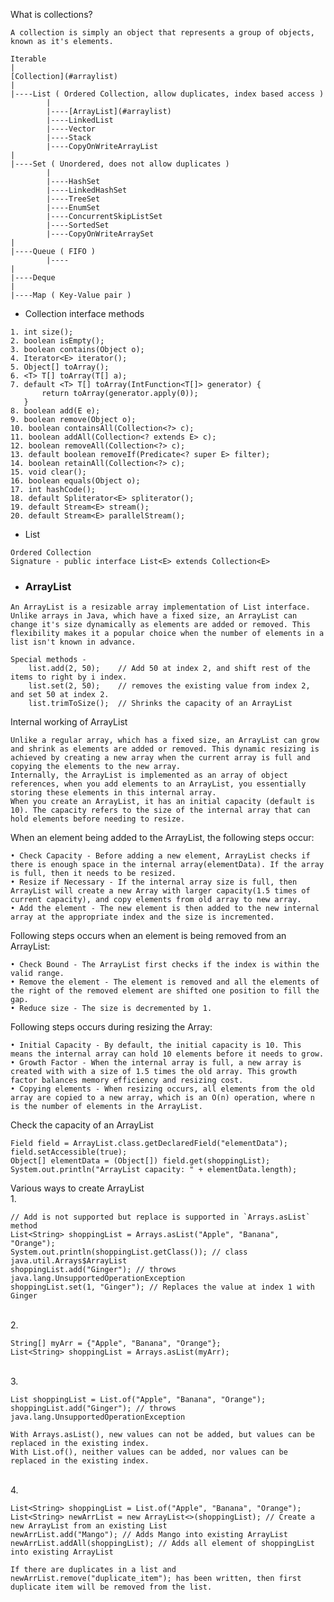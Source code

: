 What is collections?

    A collection is simply an object that represents a group of objects, known as it's elements.

```
Iterable
|
[Collection](#arraylist)
|
|----List ( Ordered Collection, allow duplicates, index based access )
        |
        |----[ArrayList](#arraylist)
        |----LinkedList
        |----Vector
        |----Stack
        |----CopyOnWriteArrayList
|
|----Set ( Unordered, does not allow duplicates )
        |
        |----HashSet
        |----LinkedHashSet
        |----TreeSet
        |----EnumSet
        |----ConcurrentSkipListSet
        |----SortedSet
        |----CopyOnWriteArraySet
|
|----Queue ( FIFO )
        |----
|
|----Deque
|
|----Map ( Key-Value pair )
```

* Collection interface methods
```
1. int size();
2. boolean isEmpty();
3. boolean contains(Object o);
4. Iterator<E> iterator();
5. Object[] toArray();
6. <T> T[] toArray(T[] a);
7. default <T> T[] toArray(IntFunction<T[]> generator) {
       return toArray(generator.apply(0));
   }
8. boolean add(E e);
9. boolean remove(Object o);
10. boolean containsAll(Collection<?> c);
11. boolean addAll(Collection<? extends E> c);
12. boolean removeAll(Collection<?> c);
13. default boolean removeIf(Predicate<? super E> filter);
14. boolean retainAll(Collection<?> c);
15. void clear();
16. boolean equals(Object o);
17. int hashCode();
18. default Spliterator<E> spliterator();
19. default Stream<E> stream();
20. default Stream<E> parallelStream();
```

* List
```
Ordered Collection
Signature - public interface List<E> extends Collection<E>

```

* <h3 id="arraylist">ArrayList</h3>
```
An ArrayList is a resizable array implementation of List interface. Unlike arrays in Java, which have a fixed size, an ArrayList can change it's size dynamically as elements are added or removed. This flexibility makes it a popular choice when the number of elements in a list isn't known in advance.
```
```
Special methods -
    list.add(2, 50);    // Add 50 at index 2, and shift rest of the items to right by i index.
    list.set(2, 50);    // removes the existing value from index 2, and set 50 at index 2.
    list.trimToSize();  // Shrinks the capacity of an ArrayList
```

Internal working of ArrayList
```
Unlike a regular array, which has a fixed size, an ArrayList can grow and shrink as elements are added or removed. This dynamic resizing is achieved by creating a new array when the current array is full and copying the elements to the new array.
Internally, the ArrayList is implemented as an array of object references, when you add elements to an ArrayList, you essentially storing these elements in this internal array.
When you create an ArrayList, it has an initial capacity (default is 10). The capacity refers to the size of the internal array that can hold elements before needing to resize.
```

When an element being added to the ArrayList, the following steps occur:
```
• Check Capacity - Before adding a new element, ArrayList checks if there is enough space in the internal array(elementData). If the array is full, then it needs to be resized.
• Resize if Necessary - If the internal array size is full, then ArrayList will create a new Array with larger capacity(1.5 times of current capacity), and copy elements from old array to new array.
• Add the element - The new element is then added to the new internal array at the appropriate index and the size is incremented.
```

Following steps occurs when an element is being removed from an ArrayList:
```
• Check Bound - The ArrayList first checks if the index is within the valid range.
• Remove the element - The element is removed and all the elements of the right of the removed element are shifted one position to fill the gap.
• Reduce size - The size is decremented by 1.
```

Following steps occurs during resizing the Array:
```
• Initial Capacity - By default, the initial capacity is 10. This means the internal array can hold 10 elements before it needs to grow.
• Growth Factor - When the internal array is full, a new array is created with with a size of 1.5 times the old array. This growth factor balances memory efficiency and resizing cost.
• Copying elements - When resizing occurs, all elements from the old array are copied to a new array, which is an O(n) operation, where n is the number of elements in the ArrayList.
```

Check the capacity of an ArrayList
```
Field field = ArrayList.class.getDeclaredField("elementData");
field.setAccessible(true);
Object[] elementData = (Object[]) field.get(shoppingList);
System.out.println("ArrayList capacity: " + elementData.length);
```

Various ways to create ArrayList <br>
1.

    // Add is not supported but replace is supported in `Arrays.asList` method
    List<String> shoppingList = Arrays.asList("Apple", "Banana", "Orange");
    System.out.println(shoppingList.getClass()); // class java.util.Arrays$ArrayList
    shoppingList.add("Ginger"); // throws java.lang.UnsupportedOperationException
    shoppingList.set(1, "Ginger"); // Replaces the value at index 1 with Ginger
<br>
2. 

    String[] myArr = {"Apple", "Banana", "Orange"};
    List<String> shoppingList = Arrays.asList(myArr);
<br>
3. 

    List shoppingList = List.of("Apple", "Banana", "Orange");
    shoppingList.add("Ginger"); // throws java.lang.UnsupportedOperationException

    With Arrays.asList(), new values can not be added, but values can be replaced in the existing index.
    With List.of(), neither values can be added, nor values can be replaced in the existing index.
<br>
4. 

    List<String> shoppingList = List.of("Apple", "Banana", "Orange");
    List<String> newArrList = new ArrayList<>(shoppingList); // Create a new ArrayList from an existing List
    newArrList.add("Mango"); // Adds Mango into existing ArrayList
    newArrList.addAll(shoppingList); // Adds all element of shoppingList into existing ArrayList
    
    If there are duplicates in a list and newArrList.remove("duplicate_item"); has been written, then first duplicate item will be removed from the list.